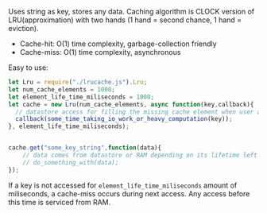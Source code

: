 Uses string as key, stores any data. Caching algorithm is CLOCK version of LRU(approximation) with two hands (1 hand = second chance, 1 hand = eviction).

- Cache-hit: O(1) time complexity, garbage-collection friendly
- Cache-miss: O(1) time complexity, asynchronous

Easy to use:

```JavaScript
let Lru = require("./lrucache.js").Lru;
let num_cache_elements = 1000;
let element_life_time_miliseconds = 1000;
let cache = new Lru(num_cache_elements, async function(key,callback){
  // datastore access for filling the missing cache element when user access key
  callback(some_time_taking_io_work_or_heavy_computation(key)); 
}, element_life_time_miliseconds);


cache.get("some_key_string",function(data){
    // data comes from datastore or RAM depending on its lifetime left or the key acceess pattern
    // do_something_with(data);
});
```

If a key is not accessed for ```element_life_time_miliseconds``` amount of miliseconds, a cache-miss occurs during next access. Any access before this time is serviced from RAM.
